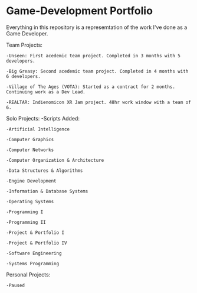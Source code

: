 # Game-Development Portfolio
Everything in this repository is a represemtation of the work I've done as a Game Developer.

Team Projects:

    -Unseen: First acedemic team project. Completed in 3 months with 5 developers.

    -Big Greasy: Second acedemic team project. Completed in 4 months with 6 developers.

    -Village of The Ages (VOTA): Started as a contract for 2 months. Continuing work as a Dev Lead.

    -REALTAR: Indienomicon XR Jam project. 48hr work window with a team of 6.

Solo Projects:
-Scripts Added:

    -Artificial Intelligence
  
    -Computer Graphics
  
    -Computer Networks
  
    -Computer Organization & Architecture
  
    -Data Structures & Algorithms
  
    -Engine Development
  
    -Information & Database Systems
  
    -Operating Systems
  
    -Programming I
  
    -Programming II
  
    -Project & Portfolio I
  
    -Project & Portfolio IV
  
    -Software Engineering
  
    -Systems Programming

Personal Projects:

    -Paused
